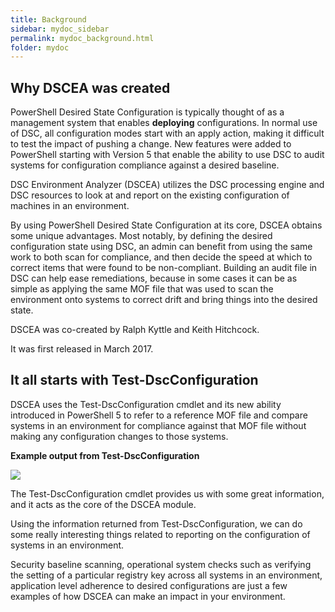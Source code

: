 ```yaml
---
title: Background
sidebar: mydoc_sidebar
permalink: mydoc_background.html
folder: mydoc
---
```


## Why DSCEA was created

PowerShell Desired State Configuration is typically thought of as a management system that enables **deploying** configurations.  In normal use of DSC, all configuration modes start with an apply action, making it difficult to test the impact of pushing a change. New features were added to PowerShell starting with Version 5 that enable the ability to use DSC to audit systems for configuration compliance against a desired baseline.

DSC Environment Analyzer (DSCEA) utilizes the DSC processing engine and DSC resources to look at and report on the existing configuration of machines in an environment.

By using PowerShell Desired State Configuration at its core, DSCEA obtains some unique advantages.  Most notably, by defining the desired configuration state using DSC, an admin can benefit from using the same work to both scan for compliance, and then decide the speed at which to correct items that were found to be non-compliant.  Building an audit file in DSC can help ease remediations, because in some cases it can be as simple as applying the same MOF file that was used to scan the environment onto systems to correct drift and bring things into the desired state.

DSCEA was co-created by Ralph Kyttle and Keith Hitchcock.

It was first released in March 2017.

## It all starts with Test-DscConfiguration
  
DSCEA uses the Test-DscConfiguration cmdlet and its new ability introduced in PowerShell 5 to refer to a reference MOF file and compare systems in an environment for compliance against that MOF file without making any configuration changes to those systems.

**Example output from Test-DscConfiguration**

[ ![](https://github.com/rkyttle/DSCEA/raw/dev/docs/images/TestDscConfiguration_Small.png) ](https://github.com/rkyttle/DSCEA/raw/dev/docs/images/TestDscConfiguration_Large.png)

The Test-DscConfiguration cmdlet provides us with some great information, and it acts as the core of the DSCEA module. 

Using the information returned from Test-DscConfiguration, we can do some really interesting things related to reporting on the configuration of systems in an environment.

Security baseline scanning, operational system checks such as verifying the setting of a particular registry key across all systems in an environment, application level adherence to desired configurations are just a few examples of how DSCEA can make an impact in your environment. 